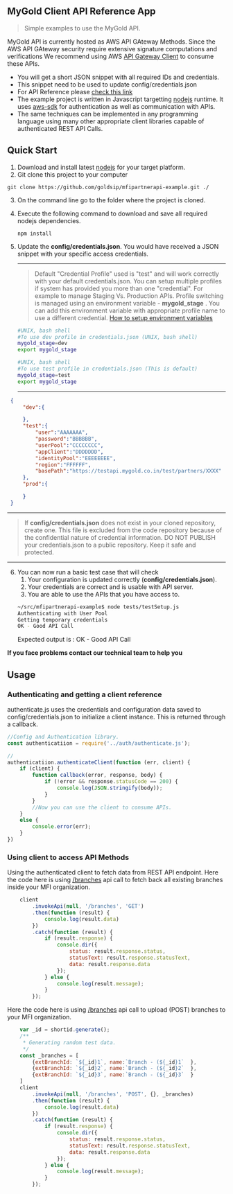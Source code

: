 ## MyGold Client API Reference App

> Simple examples to use the MyGold API.

MyGold API is currently hosted as AWS API GAteway Methods.  Since the AWS API GAteway security require extensive signature computations and verifications
We recommend using AWS [API Gateway Client](https://www.npmjs.com/package/aws-api-gateway-client) to consume these APIs.  

 * You will get a short JSON snippet with all required IDs and credentials.
 * This snippet need to be used to update config/credentials.json
 * For API Reference please [check this link](https://app.swaggerhub.com/apis-docs/goldsip8/GoldSipPartnerAPIs/1.0.1)
 * The example project is written in Javascript targetting [nodejs](https://nodejs.org/en/) runtime.  It uses [aws-sdk](https://aws.amazon.com/sdk-for-node-js/) for authentication as well as communication with APIs.
 * The same techniques can be implemented in any programming language using many other appropriate client libraries capable of authenticated REST API Calls.
 
## Quick Start
 1. Download and install latest [nodejs](https://nodejs.org/en/) for your target platform.
 2. Git clone this project to your computer
   ```
   git clone https://github.com/goldsip/mfipartnerapi-example.git ./
   ```
 3. On the command line go to the folder where the project is cloned.
 4. Execute the following command to download and save all required nodejs dependencies.
    ```
    npm install  
    ```
 5. Update the **config/credentials.json**.  You would have received a JSON snippet with your specific access credentials.
    ***

    > Default "Credential Profile" used is "test" and will work correctly with your default credentials.json.  You can setup multiple profiles if system has provided you more than one "credential".  For example to manage Staging Vs. Production APIs.  Profile switching is managed using an environment variable - **mygold_stage** .  You can add this environment variable with appropriate profile name to use a different credential.
    [How to setup environment variables](https://www.schrodinger.com/kb/1842)
    
    ```bash
    #UNIX, bash shell
    #To use dev profile in credentials.json (UNIX, bash shell)
    mygold_stage=dev
    export mygold_stage

    ```

    ```bash
    #UNIX, bash shell
    #To use test profile in credentials.json (This is default)
    mygold_stage=test
    export mygold_stage

    ```
    ***

   ```json
    {
        "dev":{

        },    
        "test":{
            "user":"AAAAAAA",
            "password":"BBBBBB",
            "userPool":"CCCCCCCC",
            "appClient":"DDDDDDD",
            "identityPool":"EEEEEEEE",
            "region":"FFFFFF",
            "basePath":"https://testapi.mygold.co.in/test/partners/XXXX"
        },
        "prod":{

        }
    }
   ```  

***

> If **config/credentials.json** does not exist in your cloned repository, create one.  This file is excluded from the code repository because of the confidential nature of credential information.  DO NOT PUBLISH your credentials.json to a public repository.  Keep it safe and protected.

***
      
 6. You can now run a basic test case that will check
    1. Your configuration is updated correctly (**config/credentials.json**).
    2. Your credentials are correct and is usable with API server.
    3. You are able to use the APIs that you have access to.
    ```bash
    ~/src/mfipartnerapi-example$ node tests/testSetup.js 
    Authenticating with User Pool
    Getting temporary credentials
    OK - Good API Call    
    ``` 
    Expected output is : OK - Good API Call

 **If you face problems contact our technical team to help you**

## Usage

### Authenticating and getting a client reference

authenticate.js uses the credentials and configuration data saved to config/credentials.json to initialize a client instance.  This is returned through a callback.

```js
//Config and Authentication library.
const authenticatiion = require('../auth/authenticate.js');

//
authenticatiion.authenticateClient(function (err, client) {
    if (client) {
        function callback(error, response, body) {
            if (!error && response.statusCode == 200) {
                console.log(JSON.stringify(body));
            }
        }
        //Now you can use the client to consume APIs.
    }
    else {
        console.error(err);
    }
})
```
### Using client to access API Methods

Using the authenticated client to fetch data from REST API endpoint.  Here the code here is using [/branches](https://app.swaggerhub.com/apis-docs/goldsip8/GoldSipPartnerAPIs/1.0.1#/Branch/getBranches) api call to fetch back all existing branches inside your MFI organization.

```js
    client
        .invokeApi(null, '/branches', 'GET')
        .then(function (result) {
            console.log(result.data)
        })
        .catch(function (result) {
            if (result.response) {
                console.dir({
                    status: result.response.status,
                    statusText: result.response.statusText,
                    data: result.response.data
                });
            } else {
                console.log(result.message);
            }
        });
```

Here the code here is using [/branches](https://app.swaggerhub.com/apis-docs/goldsip8/GoldSipPartnerAPIs/1.0.1#/Branch/addBranches) api call to upload (POST) branches to your MFI organization.

```js
    var _id = shortid.generate();
    /**
     * Generating random test data.
     */
    const _branches = [
        {extBranchId: `${_id}1`, name:`Branch - (${_id}1`  },
        {extBranchId: `${_id}2`, name:`Branch - (${_id}2`  },
        {extBranchId: `${_id}3`, name:`Branch - (${_id}3`  }
    ]
    client
        .invokeApi(null, '/branches', 'POST', {}, _branches)
        .then(function (result) {
            console.log(result.data)
        })
        .catch(function (result) {
            if (result.response) {
                console.dir({
                    status: result.response.status,
                    statusText: result.response.statusText,
                    data: result.response.data
                });
            } else {
                console.log(result.message);
            }
        });
```



